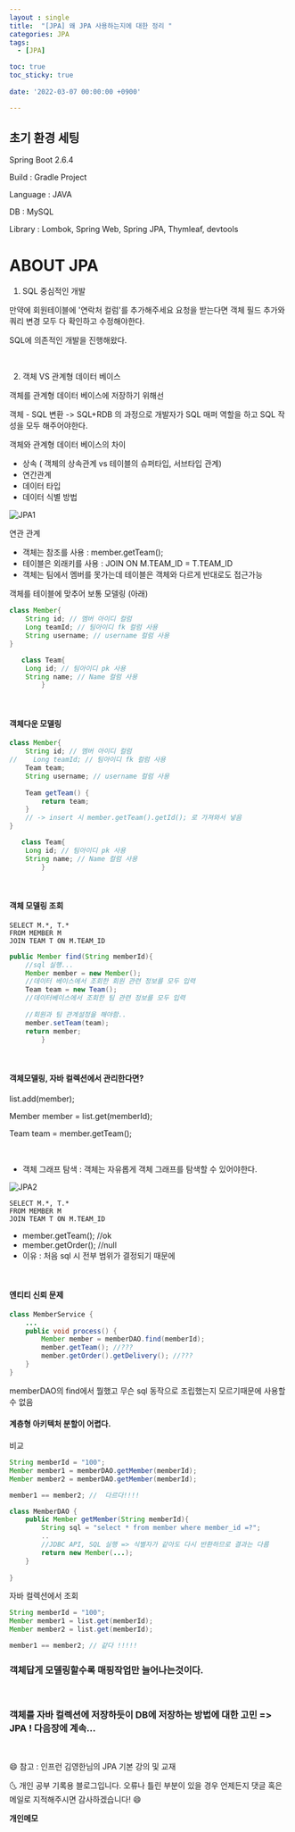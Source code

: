 ```yaml
---
layout : single
title:  "[JPA] 왜 JPA 사용하는지에 대한 정리 "
categories: JPA
tags:
  - [JPA]

toc: true
toc_sticky: true
 
date: '2022-03-07 00:00:00 +0900'

---
```


## 초기 환경 세팅

Spring Boot 2.6.4

Build : Gradle Project

Language : JAVA

DB : MySQL

Library : Lombok, Spring Web, Spring JPA, Thymleaf, devtools


# ABOUT JPA 

1) SQL 중심적인 개발 

만약에 회원테이블에 '연락처 컬럼'를 추가해주세요 요청을 받는다면
객체 필드 추가와 쿼리 변경 모두 다 확인하고 수정해야한다.

SQL에 의존적인 개발을 진행해왔다.

<br>

2) 객체 VS 관계형 데이터 베이스

객체를 관계형 데이터 베이스에 저장하기 위해선

객체 - SQL 변환 -> SQL+RDB 의 과정으로 개발자가 SQL 매퍼 역할을 하고 SQL 작성을 모두 해주어야한다.

객체와 관계형 데이터 베이스의 차이

* 상속  ( 객체의 상속관계  vs 테이블의 슈퍼타입, 서브타입 관계)
* 연간관계
* 데이터 타입
* 데이터 식별 방법

![JPA1](https://user-images.githubusercontent.com/52389219/156952336-2b9659e1-fda6-40f3-b239-9bc7776bc1c3.PNG)


연관 관계

- 객체는 참조를 사용 : member.getTeam();
- 테이블은 외래키를 사용 : JOIN ON M.TEAM_ID = T.TEAM_ID
- 객체는 팀에서 멤버를 못가는데 테이블은 객체와 다르게 반대로도 접근가능

객체를 테이블에 맞추어 보통 모델링 (아래)

```java
class Member{
    String id; // 멤버 아이디 컬럼
    Long teamId; // 팀아이디 fk 컬럼 사용
    String username; // username 컬럼 사용
}

   class Team{
    Long id; // 팀아이디 pk 사용
    String name; // Name 컬럼 사용
        }
```

<br>

#### 객체다운 모델링

```java
class Member{
    String id; // 멤버 아이디 컬럼
//    Long teamId; // 팀아이디 fk 컬럼 사용
    Team team;
    String username; // username 컬럼 사용
    
    Team getTeam() {
        return team;
    }
    // -> insert 시 member.getTeam().getId(); 로 가져와서 넣음
}

   class Team{
    Long id; // 팀아이디 pk 사용
    String name; // Name 컬럼 사용
        }
```
<br>

#### 객체 모델링 조회

```roomsql
SELECT M.*, T.*
FROM MEMBER M
JOIN TEAM T ON M.TEAM_ID
```

```java
public Member find(String memberId){
    //sql 실행...
    Member member = new Member();
    //데이터 베이스에서 조회한 회원 관련 정보를 모두 입력
    Team team = new Team();
    //데이터베이스에서 조회한 팀 관련 정보를 모두 입력
        
    //회원과 팀 관계설정을 해야함..
    member.setTeam(team);
    return member;
        }
```

<br>

#### 객체모델링, 자바 컬렉션에서 관리한다면?

list.add(member); 

Member member = list.get(memberId);

Team team = member.getTeam(); 

<br>

- 객체 그래프 탐색 : 객체는 자유롭게 객체 그래프를 탐색할 수 있어야한다.

![JPA2](https://user-images.githubusercontent.com/52389219/156952249-138f5d20-c94b-401d-a86d-33bf2403c830.PNG)


```roomsql
SELECT M.*, T.*
FROM MEMBER M
JOIN TEAM T ON M.TEAM_ID
```

- member.getTeam(); //ok
- member.getOrder(); //null
- 이유 : 처음 sql 시 전부 범위가 결정되기 때문에 

<br>

#### 엔티티 신뢰 문제
```java
class MemberService {
    ...
    public void process() {
        Member member = memberDAO.find(memberId);
        member.getTeam(); //???
        member.getOrder().getDelivery(); //???
    }
}
```

memberDAO의 find에서 뭘했고 무슨 sql 동작으로 조립했는지 모르기때문에 사용할 수 없음

#### 계층형 아키텍처 분할이 어렵다.

비교

```java
String memberId = "100";
Member member1 = memberDAO.getMember(memberId);
Member member2 = memberDAO.getMember(memberId);

member1 == member2; //  다르다!!!!

class MemberDAO {
    public Member getMember(String memberId){
        String sql = "select * from member where member_id =?";
        ..
        //JDBC API, SQL 실행 => 식별자가 같아도 다시 반환하므로 결과는 다름
        return new Member(...);
    }
    
}
```

자바 컬렉션에서 조회
```java
String memberId = "100";
Member member1 = list.get(memberId);
Member member2 = list.get(memberId);

member1 == member2; // 같다 !!!!!
```
### 객체답게 모델링할수록 매핑작업만 늘어나는것이다.

<BR>

### 객체를 자바 컬렉션에 저장하듯이  DB에 저장하는 방법에 대한 고민 => JPA ! 다음장에 계속...

<br>

😄 참고 : 인프런 김영한님의 JPA 기본 강의 및 교재 

🌜 개인 공부 기록용 블로그입니다. 오류나 틀린 부분이 있을 경우 
언제든지 댓글 혹은 메일로 지적해주시면 감사하겠습니다! 😄
<br>

**개인메모** 
